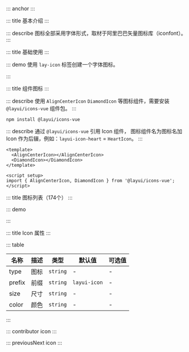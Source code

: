 ::: anchor
:::

::: title 基本介绍
:::

::: describe 图标全部采用字体形式，取材于阿里巴巴矢量图标库（iconfont）。
:::

::: title 基础使用
:::

::: demo 使用 `lay-icon` 标签创建一个字体图标。

<template>
  <lay-icon type="layui-icon-face-smile"></lay-icon> &nbsp;
  <lay-icon type="layui-icon-face-smile" color="#009688"></lay-icon> &nbsp;
  <lay-icon type="layui-icon-face-smile" color="#5FB878"></lay-icon> &nbsp;
  <lay-icon type="layui-icon-face-smile" color="#1E9FFF"></lay-icon> &nbsp;
  <lay-icon type="layui-icon-face-smile" color="#FFB800"></lay-icon> &nbsp;
  <lay-icon type="layui-icon-face-smile" color="#FF5722" size="24px"></lay-icon> &nbsp;
</template>

<script>
import { ref } from 'vue'

export default {
  setup() {

    return {
    }
  }
}
</script>

:::

::: title 组件图标
:::

::: describe 使用 <code>AlignCenterIcon</code> <code>DiamondIcon</code> 等图标组件，需要安装 <code>@layui/icons-vue</code> 组件包。
:::

```
npm install @layui/icons-vue
```

::: describe 通过 <code>@layui/icons-vue</code> 引用 Icon 组件， 图标组件名为图标名加 Icon 作为后辍，例如：<code>layui-icon-heart</code> = <code>HeartIcon</code>。
:::

```vue
<template>
  <AlignCenterIcon></AlignCenterIcon>
  <DiamondIcon></DiamondIcon>
</template>

<script setup>
import { AlignCenterIcon, DiamondIcon } from '@layui/icons-vue';
</script>
```

::: title 图标列表（174个）
:::

::: demo

<template>
  <ul class="site-doc-icon">
    <li v-for="(layIcon, index) of LayIconList" @click="copy(layIcon.class)">
        <i :class="[`layui-icon ${layIcon.class}`]"></i>
        <div class="doc-icon-name">{{ layIcon.name }}</div>
        <div class="doc-icon-code">&amp;#x{{ iconsUnicode[index] }};</div>
        <div class="doc-icon-fontclass">{{ layIcon.class }}</div>
    </li>
  </ul>
</template>

<script setup>
  import { onMounted, nextTick, reactive } from 'vue'
  import { useClipboard, usePermission } from "@vueuse/core";
  import { layer } from '@layui/layer-vue';
  import { LayIconList } from '@layui/icons-vue';

  const iconsUnicode = reactive([]);

  function copy(iconClass) {
    const { isSupported, copy, copied } = useClipboard()
    const permissionWrite = usePermission('clipboard-write')
    if (isSupported && permissionWrite.value === 'granted') {
      copy(iconClass)
      copied.value = true
    } else {
      let inputEl = document.createElement('input')
      inputEl.value = iconClass
      document.body.appendChild(inputEl)
      inputEl.select() 
      document.execCommand('Copy') 
      inputEl.remove()
      copied.value = true
    }
    if (copied.value) {
      layer.msg(`复制成功 &nbsp<span style="color:#5FB878;" >${ iconClass }</span>`, 
        {
          icon: 1, 
          time: 1500, 
          offset:['15%','50%'], 
          isHtmlFragment: true 
        }, 
        () => { }
      )
    } else {
      layer.msg('复制失败', { icon: 2, time: 1500, }, () => { })
    }
  } 

  function getIconUnicode(iconClass){
    const iconEl = document.querySelector(`.site-doc-icon > li > .${iconClass}`);
    const iconBeforeContent = window?.getComputedStyle(iconEl)?.content;
    return iconBeforeContent;
  } 

  onMounted(() => {
    nextTick(() => {
      LayIconList?.forEach((icon) => {
        // unicode 10进制转16进制
        const unicode = getIconUnicode(icon.class).charCodeAt(1).toString(16); 
        iconsUnicode.push(unicode)
      });
    })    
  })
</script>

<style>
.site-doc-icon {
  margin-bottom: 10px;
  font-size: 0;
}
.site-doc-icon li .doc-icon-name,
.site-doc-icon li .doc-icon-code {
  color: #c2c2c2;
}
.site-doc-icon li .doc-icon-fontclass {
  height: 40px;
  line-height: 20px;
  padding: 0 5px;
  font-size: 13px;
  color: #333;
}
.site-doc-icon li {
  display: inline-block;
  vertical-align: middle;
  width: 16.5%;
  height: 105px;
  line-height: 25px;
  padding: 20px 0;
  margin-right: -1px;
  margin-bottom: -1px;
  border: 1px solid #e2e2e2;
  font-size: 14px;
  text-align: center;
  color: #666;
  transition: all 0.3s;
  -webkit-transition: all 0.3s;
}
.site-doc-icon li:hover{
  background-color: #F6F6F6;
}
.site-doc-icon li:hover{
  background-color:red;
}
.site-doc-icon li .layui-icon {
  display: inline-block;
  font-size: 32px;
}
.anim .site-doc-icon {
  margin-bottom: 50px;
  font-size: 0;
}
.anim .site-doc-icon li {
  width: 50%;
}
.anim .site-doc-icon li {
  display: inline-block;
  vertical-align: middle;
  width: 16.5%;
  height: 105px;
  line-height: 25px;
  padding: 20px 0;
  margin-right: -1px;
  margin-bottom: -1px;
  border: 1px solid #e2e2e2;
  font-size: 14px;
  text-align: center;
  color: #666;
  transition: all 0.3s;
  -webkit-transition: all 0.3s;
}
.anim .site-doc-icon li .layui-anim {
  width: 125px;
  height: 125px;
  line-height: 125px;
  margin: 0 auto 10px;
  text-align: center;
  background-color: var(--global-primary-color);
  cursor: pointer;
  color: #fff;
  border-radius: 50%;
}
.anim .site-doc-icon li .code {
  white-space: nowrap;
}
</style>
:::

::: title Icon 属性
:::

::: table

| 名称   | 描述 | 类型      | 默认值       | 可选值   |
| ------ | ---- | -------- | ------------ | ------  |
| type   | 图标 | `string` | -            | -       |
| prefix | 前缀 | `string` | `layui-icon` | -       |
| size   | 尺寸 | `string` | -            | -       |
| color  | 颜色 | `string` | -            | -       |

:::

::: contributor icon
::: 

::: previousNext icon
:::